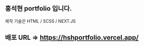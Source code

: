 

## 홍석현 portfolio 입니다.
제작 기술은  HTML / SCSS / NEXT.JS

## 배포 URL => https://hshportfolio.vercel.app/

